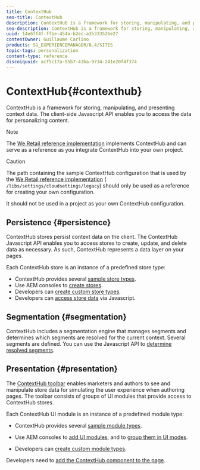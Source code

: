 ```yaml
---
title: ContextHub
seo-title: ContextHub
description: ContextHub is a framework for storing, manipulating, and presenting context data
seo-description: ContextHub is a framework for storing, manipulating, and presenting context data
uuid: 14e6ff4f-ffbe-454a-b2ec-a35333526e27
contentOwner: Guillaume Carlino
products: SG_EXPERIENCEMANAGER/6.4/SITES
topic-tags: personalization
content-type: reference
discoiquuid: acf5c17a-95b7-43ba-9734-241e20f4f374
---
```


# ContextHub{#contexthub}

ContextHub is a framework for storing, manipulating, and presenting context data. The client-side Javascript API enables you to access the data for personalizing content.

>[!NOTE]
>
>The [We.Retail reference implementation](/help/sites-developing/we-retail.md) implements ContextHub and can serve as a reference as you integrate ContextHub into your own project.

>[!CAUTION]
>
>The path containing the sample ContextHub configuration that is used by the [We.Retail reference implementation](/help/sites-developing/we-retail.md) ( `/libs/settings/cloudsettings/legacy`) should only be used as a reference for creating your own configuration.
>
>It should not be used in a project as your own ContextHub configuration.

## Persistence {#persistence}

ContextHub stores persist context data on the client. The ContextHub Javascript API enables you to access stores to create, update, and delete data as necessary. As such, ContextHub represents a data layer on your pages.

Each ContextHub store is an instance of a predefined store type:

* ContextHub provides several [sample store types](/help/sites-developing/ch-samplestores.md).
* Use AEM consoles to [create stores](/help/sites-administering/contexthub-config.md#creating-a-contexthub-store).
* Developers can [create custom store types](/help/sites-developing/ch-extend.md#creating-custom-store-candidates). 
* Developers can [access store data](/help/sites-developing/ch-adding.md#interacting-with-contexthub-stores) via Javascript.

## Segmentation {#segmentation}

ContextHub includes a segmentation engine that manages segments and determines which segments are resolved for the current context. Several segments are defined. You can use the Javascript API to [determine resolved segments](/help/sites-developing/ch-adding.md#determining-resolved-contexthub-segments).

## Presentation {#presentation}

The [ContextHub toolbar](/help/sites-authoring/ch-previewing.md) enables marketers and authors to see and manipulate store data for simulating the user experience when authoring pages. The toolbar consists of groups of UI modules that provide access to ContextHub stores.

Each ContextHub UI module is an instance of a predefined module type:

* ContextHub provides several [sample module types](/help/sites-developing/ch-samplemodules.md).
* Use AEM consoles to [add UI modules](/help/sites-administering/contexthub-config.md#adding-a-ui-module), and to [group them in UI modes](/help/sites-administering/contexthub-config.md#adding-a-ui-mode).

* Developers can [create custom module types](/help/sites-developing/ch-extend.md#creating-contexthub-ui-module-types).

Developers need to [add the ContextHub component to the page](/help/sites-developing/ch-adding.md).
